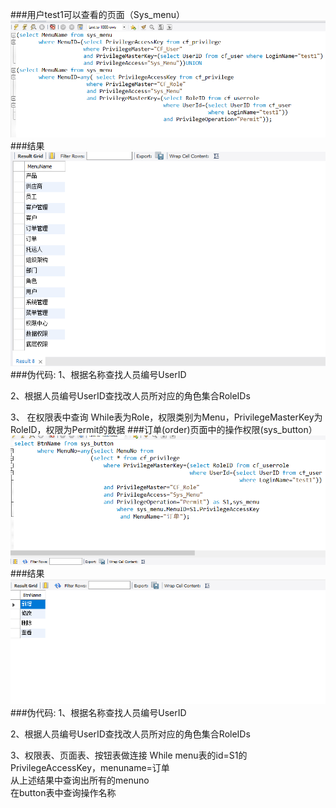 ###用户test1可以查看的页面（Sys_menu）
![test1](test1操作.png)
###结果
![test1](text1结果.png)
###伪代码:
1、根据名称查找人员编号UserID

2、根据人员编号UserID查找改人员所对应的角色集合RoleIDs

3、 在权限表中查询 While表为Role，权限类别为Menu，PrivilegeMasterKey为RoleID，权限为Permit的数据
###订单(order)页面中的操作权限(sys_button）
![order](order操作.png)
###结果
![order](order结果.png)
###伪代码:
1、根据名称查找人员编号UserID

2、根据人员编号UserID查找改人员所对应的角色集合RoleIDs

3、权限表、页面表、按钮表做连接  While menu表的id=S1的PrivilegeAccessKey，menuname=订单    
   从上述结果中查询出所有的menuno  
   在button表中查询操作名称 


